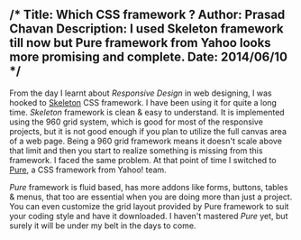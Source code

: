 /*
Title: Which CSS framework ?
Author: Prasad Chavan
Description: I used Skeleton framework till now but Pure framework from Yahoo looks more promising and complete.
Date: 2014/06/10	
*/
---

From the day I learnt about *Responsive Design* in web designing, I was hooked to [Skeleton](http://getskeleton.com) CSS framework. I have been using it for quite a long time. *Skeleton* framework is clean & easy to understand. It is implemented using the 960 grid system, which is good for most of the responsive projects, but it is not good enough if you plan to utilize the full canvas area of a web page. Being a 960 grid framework means it doesn't scale above that limit and then you start to realize something is missing from this framework. I faced the same problem. At that point of time I switched to [Pure](http://purecss.io), a CSS framework from Yahoo! team.

*Pure* framework is fluid based, has more addons like forms, buttons, tables & menus, that too are essential when you are doing more than just a project. You can even customize the grid layout provided by Pure framework to suit your coding style and have it downloaded. I haven't mastered *Pure* yet, but surely it will be under my belt in the days to come.


